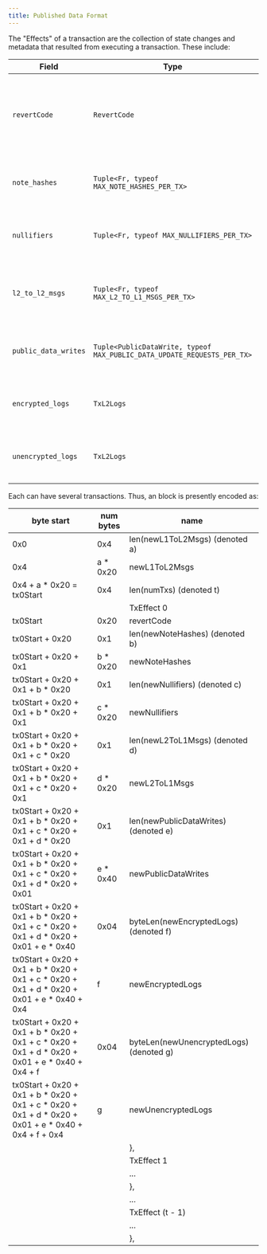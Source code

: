 ```yaml
---
title: Published Data Format
---
```


The "Effects" of a transaction are the collection of state changes and metadata that resulted from executing a transaction. These include:

| Field                | Type                                                                    | Description                                                                          |
| -------------------- | ----------------------------------------------------------------------- | ------------------------------------------------------------------------------------ |
| `revertCode`         | `RevertCode`                                                            | Indicates the reason for reverting in public application logic. 0 indicates success. |
| `note_hashes`        | `Tuple<Fr, typeof MAX_NOTE_HASHES_PER_TX>`                          | The note hashes to be inserted into the note hash tree.                              |
| `nullifiers`         | `Tuple<Fr, typeof MAX_NULLIFIERS_PER_TX>`                           | The nullifiers to be inserted into the nullifier tree.                               |
| `l2_to_l2_msgs`      | `Tuple<Fr, typeof MAX_L2_TO_L1_MSGS_PER_TX>`                        | The L2 to L1 messages to be inserted into the messagebox on L1.                      |
| `public_data_writes` | `Tuple<PublicDataWrite, typeof MAX_PUBLIC_DATA_UPDATE_REQUESTS_PER_TX>` | Public data writes to be inserted into the public data tree                          |
| `encrypted_logs`     | `TxL2Logs`                                                              | Buffers containing the emitted encrypted logs.                                       |
| `unencrypted_logs`   | `TxL2Logs`                                                              | Buffers containing the emitted unencrypted logs.                                     |

Each can have several transactions. Thus, an block is presently encoded as:

| byte start                                                                                               | num bytes | name                                    |
| -------------------------------------------------------------------------------------------------------- | --------- | --------------------------------------- |
| 0x0                                                                                                      | 0x4       | len(newL1ToL2Msgs) (denoted a)          |
| 0x4                                                                                                      | a \* 0x20 | newL1ToL2Msgs                           |
| 0x4 + a \* 0x20 = tx0Start                                                                               | 0x4       | len(numTxs) (denoted t)                 |
|                                                                                                          |           | TxEffect 0                            |
| tx0Start                                                                                                 | 0x20      | revertCode                              |
| tx0Start + 0x20                                                                                          | 0x1       | len(newNoteHashes) (denoted b)          |
| tx0Start + 0x20 + 0x1                                                                                    | b \* 0x20 | newNoteHashes                           |
| tx0Start + 0x20 + 0x1 + b \* 0x20                                                                        | 0x1       | len(newNullifiers) (denoted c)          |
| tx0Start + 0x20 + 0x1 + b \* 0x20 + 0x1                                                                  | c \* 0x20 | newNullifiers                           |
| tx0Start + 0x20 + 0x1 + b \* 0x20 + 0x1 + c \* 0x20                                                      | 0x1       | len(newL2ToL1Msgs) (denoted d)          |
| tx0Start + 0x20 + 0x1 + b \* 0x20 + 0x1 + c \* 0x20 + 0x1                                                | d \* 0x20 | newL2ToL1Msgs                           |
| tx0Start + 0x20 + 0x1 + b \* 0x20 + 0x1 + c \* 0x20 + 0x1 + d \* 0x20                                    | 0x1       | len(newPublicDataWrites) (denoted e)    |
| tx0Start + 0x20 + 0x1 + b \* 0x20 + 0x1 + c \* 0x20 + 0x1 + d \* 0x20 + 0x01                             | e \* 0x40 | newPublicDataWrites                     |
| tx0Start + 0x20 + 0x1 + b \* 0x20 + 0x1 + c \* 0x20 + 0x1 + d \* 0x20 + 0x01 + e \* 0x40                 | 0x04      | byteLen(newEncryptedLogs) (denoted f)   |
| tx0Start + 0x20 + 0x1 + b \* 0x20 + 0x1 + c \* 0x20 + 0x1 + d \* 0x20 + 0x01 + e \* 0x40 + 0x4           | f         | newEncryptedLogs                        |
| tx0Start + 0x20 + 0x1 + b \* 0x20 + 0x1 + c \* 0x20 + 0x1 + d \* 0x20 + 0x01 + e \* 0x40 + 0x4 + f       | 0x04      | byteLen(newUnencryptedLogs) (denoted g) |
| tx0Start + 0x20 + 0x1 + b \* 0x20 + 0x1 + c \* 0x20 + 0x1 + d \* 0x20 + 0x01 + e \* 0x40 + 0x4 + f + 0x4 | g         | newUnencryptedLogs                      |
|                                                                                                          |           | },                                      |
|                                                                                                          |           | TxEffect 1                            |
|                                                                                                          |           | ...                                     |
|                                                                                                          |           | },                                      |
|                                                                                                          |           | ...                                     |
|                                                                                                          |           | TxEffect (t - 1)                      |
|                                                                                                          |           | ...                                     |
|                                                                                                          |           | },                                      |
